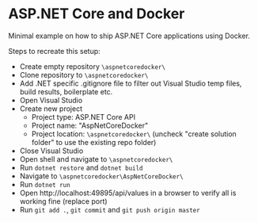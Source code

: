# ASP.NET Core and Docker

Minimal example on how to ship ASP.NET Core applications using Docker.

Steps to recreate this setup:

- Create empty repository `\aspnetcoredocker\`
- Clone repository to `\aspnetcoredocker\`
- Add .NET specific .gitignore file to filter out Visual Studio temp files, build results, boilerplate etc.
- Open Visual Studio
- Create new project
    - Project type: ASP.NET Core API
    - Project name: "AspNetCoreDocker"
    - Project location: `\aspnetcoredocker\` (uncheck "create solution folder" to use the existing repo folder)
- Close Visual Studio
- Open shell and navigate to `\aspnetcoredocker\`
- Run `dotnet restore` and `dotnet build`
- Navigate to `\aspnetcoredocker\AspNetCoreDocker\`
- Run `dotnet run`
- Open http://localhost:49895/api/values in a browser to verify all is working fine (replace port)
- Run `git add .`, `git commit` and `git push origin master`
